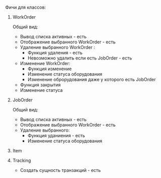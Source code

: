 Фичи для классов:

1) WorkOrder

    Общий вид:
    - Вывод списка активных - есть
    - Отображение выбранного WorkOrder - есть
    - Удаление выбранного WorkOrder :
      - Функция удаления - есть
      - Невозможно удалить если есть JobOrder - есть
    - Изменение WorkOrder:
      - Функция изменение
      - Изменение статуса оборудования 
      - Изменение оброрудования даже у которого есть JobOrder
    - Функция закрытия
    - Изменение статуса
2) JobOrder
 
   Общий вид: 
    - Вывод списка активных - есть
    - Отображение выбранного WorkOrder - есть
    - Удаление выбранного:
      - Функция уданиения - есть
      - Изменение статуса оборудования
3) Item
4) Tracking
   - Создать сущность транзакций - есть